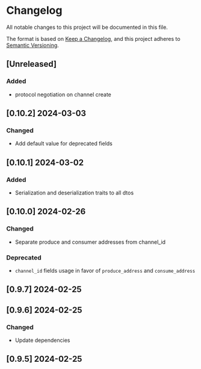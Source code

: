 # Changelog
All notable changes to this project will be documented in this file.

The format is based on [Keep a Changelog](https://keepachangelog.com/en/1.0.0/),
and this project adheres to [Semantic Versioning](https://semver.org/spec/v2.0.0.html).

## [Unreleased]
### Added
- protocol negotiation on channel create

## [0.10.2] 2024-03-03
### Changed
- Add default value for deprecated fields

## [0.10.1] 2024-03-02
### Added
- Serialization and deserialization traits to all dtos

## [0.10.0] 2024-02-26
### Changed
- Separate produce and consumer addresses from channel_id

### Deprecated
- `channel_id` fields usage in favor of `produce_address` and `consume_address`

## [0.9.7] 2024-02-25

## [0.9.6] 2024-02-25
### Changed
- Update dependencies

## [0.9.5] 2024-02-25